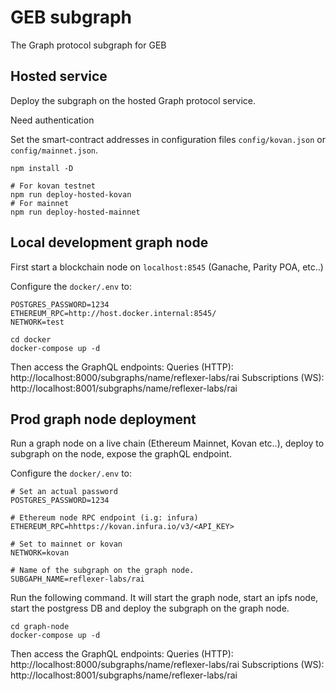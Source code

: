 # GEB subgraph

The Graph protocol subgraph for GEB

## Hosted service

Deploy the subgraph on the hosted Graph protocol service.

Need authentication

Set the smart-contract addresses in configuration files `config/kovan.json` or `config/mainnet.json`.

```
npm install -D

# For kovan testnet
npm run deploy-hosted-kovan
# For mainnet
npm run deploy-hosted-mainnet
```

## Local development graph node

First start a blockchain node on `localhost:8545` (Ganache, Parity POA, etc..)

Configure the `docker/.env` to:

```
POSTGRES_PASSWORD=1234
ETHEREUM_RPC=http://host.docker.internal:8545/
NETWORK=test
```

```
cd docker
docker-compose up -d
```

Then access the GraphQL endpoints:
Queries (HTTP): http://localhost:8000/subgraphs/name/reflexer-labs/rai
Subscriptions (WS): http://localhost:8001/subgraphs/name/reflexer-labs/rai

## Prod graph node deployment

Run a graph node on a live chain (Ethereum Mainnet, Kovan etc..), deploy to subgraph on the node, expose the graphQL endpoint.

Configure the `docker/.env` to:

```
# Set an actual password
POSTGRES_PASSWORD=1234

# Ethereum node RPC endpoint (i.g: infura)
ETHEREUM_RPC=hhttps://kovan.infura.io/v3/<API_KEY>

# Set to mainnet or kovan
NETWORK=kovan

# Name of the subgraph on the graph node.
SUBGAPH_NAME=reflexer-labs/rai

```

Run the following command. It will start the graph node, start an ipfs node, start the postgress DB and deploy the subgraph on the graph node.

```
cd graph-node
docker-compose up -d
```

Then access the GraphQL endpoints:
Queries (HTTP): http://localhost:8000/subgraphs/name/reflexer-labs/rai
Subscriptions (WS): http://localhost:8001/subgraphs/name/reflexer-labs/rai
